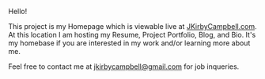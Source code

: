 Hello!

This project is my Homepage which is viewable live at [JKirbyCampbell.com](https://jkirbycampbell.com).
At this location I am hosting my Resume, Project Portfolio, Blog, and Bio. It's my homebase if you are interested in my work and/or learning more about me.

Feel free to contact me at jkirbycampbell@gmail.com for job inqueries.
